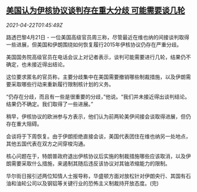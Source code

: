 <!--1619056863000-->
[美国认为伊核协议谈判存在重大分歧 可能需要谈几轮](https://cn.reuters.com/article/us-iran-nuclear-talk-0422-idCNKBS2C904S)
------

<div><i>2021-04-22T01:45:49Z</i></div><p>路透巴黎4月21日 - 一位美国高级官员周三称，尽管最近在维也纳的间接谈判取得一些进展，但美国和伊朗围绕如何恢复履行2015年伊核协议仍存在严重分歧。</p><p>美国国务院高级官员在电话会议上对记者表示，谈判可能需要进行几轮，结果仍不确定，也未接近得出结论。</p><p>这位要求匿名的官员称，主要分歧集中在美国需要撤销哪些制裁措施，以及伊朗需要采取哪些行动来重新履行限制核计划的义务。</p><p>“仍存在分歧，而且有一些是很重要的分歧，”他说。“我们并未接近得出谈判结论。结果仍不确定。我们取得了一些进展。”</p><p>稍早，伊核协议的欧洲参与方表示，他们认为前两轮美伊间接会谈取得进展，但仍存在重大阻碍。</p><p>会谈将于下周恢复。由于伊朗拒绝直接会谈，美国代表团住在维也纳另一处地点，其他五国代表在双方之间穿梭沟通。</p><p>核心问题在于，特朗普政府退出伊核协议后实施的制裁措施哪些应该取消，以及伊朗需要采取什么措施，来遏制其随后违反该协议对其铀浓缩能力的限制。</p><p>华尔街日报引述两位知情人士报导称，华盛顿方面对放松针对伊朗央行、其国有石油和油轮公司以及钢铝等关键行业的恐怖主义制裁持开放态度。(完)</p>
